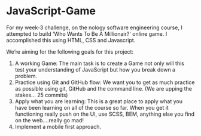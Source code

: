 # JavaScript-Game
For my week-3 challenge, on the nology software engineering course, I attempted to build 'Who Wants To Be A Millionair?' online game. I accomplished this using HTML, CSS and Javascript.

We’re aiming for the following goals for this project:

1. A working Game: The main task is to create a Game not only will this test your 
understanding of JavaScript but how you break down a problem. 
2. Practice using Git and GitHub flow: We want you to get as much practice as possible 
using git, GitHub and the command line. (We are upping the stakes... 25 commits)
3. Apply what you are learning: This is a great place to apply what you have been 
learning on all of the course so far. When you get it functioning really push on the UI, 
use SCSS, BEM, anything else you find on the web....really go mad!
4. Implement a mobile first approach.


